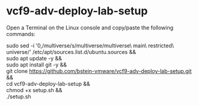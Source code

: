 # vcf9-adv-deploy-lab-setup

Open a Terminal on the Linux console and copy/paste the following commands:

sudo sed -i '0,/multiverse/s/multiverse/multiverse\ main\ restricted\ universe/' /etc/apt/sources.list.d/ubuntu.sources && \
sudo apt update -y && \
sudo apt install git -y && \
git clone https://github.com/bstein-vmware/vcf9-adv-deploy-lab-setup.git && \
cd vcf9-adv-deploy-lab-setup && \
chmod +x setup.sh && \
./setup.sh

